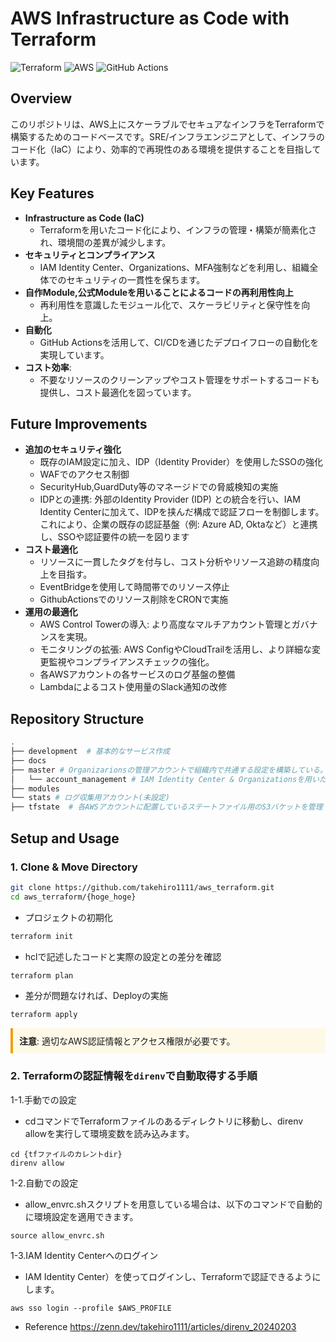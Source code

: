 # AWS Infrastructure as Code with Terraform
![Terraform](https://img.shields.io/badge/Terraform-v1.0+-623ce4?logo=terraform&logoColor=white)
![AWS](https://img.shields.io/badge/AWS-Ready-FF9900?logo=amazonaws&logoColor=white)
![GitHub Actions](https://img.shields.io/badge/GitHub_Actions-Enabled-2088FF?logo=github-actions&logoColor=white)


## Overview

このリポジトリは、AWS上にスケーラブルでセキュアなインフラをTerraformで構築するためのコードベースです。SRE/インフラエンジニアとして、インフラのコード化（IaC）により、効率的で再現性のある環境を提供することを目指しています。

## Key Features

- **Infrastructure as Code (IaC)**
  - Terraformを用いたコード化により、インフラの管理・構築が簡素化され、環境間の差異が減少します。
- **セキュリティとコンプライアンス**
  - IAM Identity Center、Organizations、MFA強制などを利用し、組織全体でのセキュリティの一貫性を保ちます。
- **自作Module,公式Moduleを用いることによるコードの再利用性向上** 
  - 再利用性を意識したモジュール化で、スケーラビリティと保守性を向上。
- **自動化**
  - GitHub Actionsを活用して、CI/CDを通じたデプロイフローの自動化を実現しています。
- **コスト効率**:
  - 不要なリソースのクリーンアップやコスト管理をサポートするコードも提供し、コスト最適化を図っています。

## Future Improvements

- **追加のセキュリティ強化** 
  - 既存のIAM設定に加え、IDP（Identity Provider）を使用したSSOの強化
  - WAFでのアクセス制御
  - SecurityHub,GuardDuty等のマネージドでの脅威検知の実施
  - IDPとの連携: 外部のIdentity Provider (IDP) との統合を行い、IAM Identity Centerに加えて、IDPを挟んだ構成で認証フローを制御します。これにより、企業の既存の認証基盤（例: Azure AD, Oktaなど）と連携し、SSOや認証要件の統一を図ります
- **コスト最適化**
  - リソースに一貫したタグを付与し、コスト分析やリソース追跡の精度向上を目指す。
  - EventBridgeを使用して時間帯でのリソース停止
  - GithubActionsでのリソース削除をCRONで実施
- **運用の最適化**
  - AWS Control Towerの導入: より高度なマルチアカウント管理とガバナンスを実現。
  - モニタリングの拡張: AWS ConfigやCloudTrailを活用し、より詳細な変更監視やコンプライアンスチェックの強化。
  - 各AWSアカウントの各サービスのログ基盤の整備
  - Lambdaによるコスト使用量のSlack通知の改修

## Repository Structure
```zsh
.
├── development  # 基本的なサービス作成
├── docs 
├── master # Organizarionsの管理アカウントで組織内で共通する設定を構築している。
│   └── account_management # IAM Identity Center & Organizationsを用いたアカウント管理の設定
├── modules
└── stats # ログ収集用アカウント(未設定)
├── tfstate  # 各AWSアカウントに配置しているステートファイル用のS3バケットを管理
```

## Setup and Usage
### 1. **Clone & Move Directory**
```zsh
git clone https://github.com/takehiro1111/aws_terraform.git
cd aws_terraform/{hoge_hoge}

```

- プロジェクトの初期化
```zsh
terraform init

```

- hclで記述したコードと実際の設定との差分を確認
```zsh
terraform plan
```


- 差分が問題なければ、Deployの実施
```zsh
terraform apply

```

<div style="padding: 10px; border-left: 4px solid #f39c12; background-color: #fef9e7;">
<strong>注意</strong>: 適切なAWS認証情報とアクセス権限が必要です。
</div>

### 2. **Terraformの認証情報を`direnv`で自動取得する手順**

1-1.手動での設定
  - cdコマンドでTerraformファイルのあるディレクトリに移動し、direnv allowを実行して環境変数を読み込みます。
```
cd {tfファイルのカレントdir}
direnv allow
```

1-2.自動での設定
  - allow_envrc.shスクリプトを用意している場合は、以下のコマンドで自動的に環境設定を適用できます。
```
source allow_envrc.sh
```

1-3.IAM Identity Centerへのログイン
  - IAM Identity Center）を使ってログインし、Terraformで認証できるようにします。
```
aws sso login --profile $AWS_PROFILE
```
  - Reference
   https://zenn.dev/takehiro1111/articles/direnv_20240203
